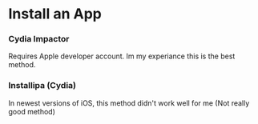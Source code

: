 # Install an App
### Cydia Impactor
Requires Apple developer account. Im my experiance this is the best method. 
### Installipa (Cydia)
In newest versions of iOS, this method didn't work well for me (Not really good method)

